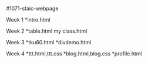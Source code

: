 #1071-staic-webpage

Week 1
*intro.html

Week 2
*table.html
my class.html

Week 3
*tku60.html
*divdemo.html

Week 4
*ttt.html,ttt.css
*blog.html,blog.css
*profile.html
